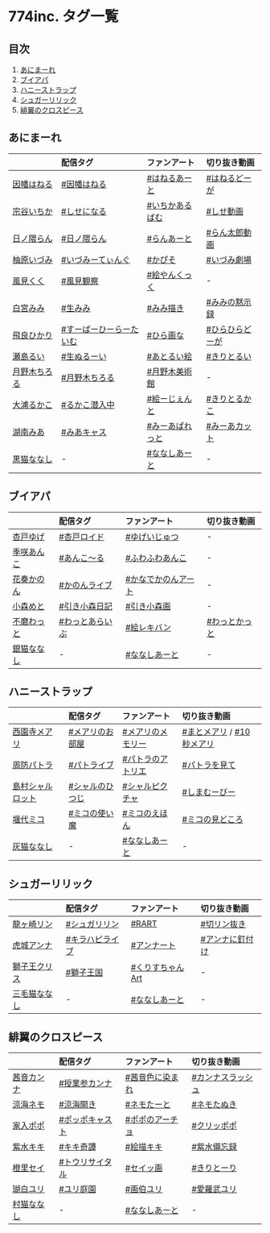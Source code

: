 # 774inc. タグ一覧
## 目次
1. [あにまーれ](https://github.com/RSyiets/774inc-tags#あにまーれ)  
2. [ブイアパ](https://github.com/RSyiets/774inc-tags#ブイアパ)  
3. [ハニーストラップ](https://github.com/RSyiets/774inc-tags#ハニーストラップ)  
4. [シュガーリリック](https://github.com/RSyiets/774inc-tags#シュガーリリック)  
5. [緋翼のクロスピース](https://github.com/RSyiets/774inc-tags#緋翼のクロスピース)  

## あにまーれ
|  | 配信タグ | ファンアート | 切り抜き動画 |
|:--|:--|:--|:--|
| [因幡はねる](https://twitter.com/Haneru_Inaba) | [#因幡はねる](https://twitter.com/search?q=%23因幡はねる) | [#はねるあーと](https://twitter.com/search?q=%23はねるあーと) | [#はねるどーが](https://twitter.com/search?q=%23はねるどーが) |
| [宗谷いちか](https://twitter.com/Ichika_Souya) | [#しせになる](https://twitter.com/search?q=%23しせになる) | [#いちかあるばむ](https://twitter.com/search?q=%23いちかあるばむ) | [#しせ動画](https://twitter.com/search?q=%23しせ動画) |
| [日ノ隈らん](https://twitter.com/Ran_Hinokuma) | [#日ノ隈らん](https://twitter.com/search?q=%23日ノ隈らん) | [#らんあーと](https://twitter.com/search?q=%23らんあーと) | [#らん太郎動画](https://twitter.com/search?q=%23らん太郎動画) |
| [柚原いづみ](https://twitter.com/Izumi_Yunohara) | [#いづみーてぃんぐ](https://twitter.com/search?q=%23いづみーてぃんぐ) | [#かぴそ](https://twitter.com/search?q=%23かぴそ) | [#いづみ劇場](https://twitter.com/search?q=%23いづみ劇場) |
| [風見くく](https://twitter.com/Kuku_Kazami) | [#風見観察](https://twitter.com/search?q=%23風見観察) | [#絵やんくっく](https://twitter.com/search?q=%23絵やんくっく) | - |
| [白宮みみ](https://twitter.com/shiromiya_mimi) | [#生みみ](https://twitter.com/search?q=%23生みみ) | [#みみ描き](https://twitter.com/search?q=%23みみ描き) | [#みみの黙示録](https://twitter.com/search?q=%23みみの黙示録) |
| [飛良ひかり](https://twitter.com/Hikari_Hira) | [#すーぱーひーらーたいむ](https://twitter.com/search?q=%23すーぱーひーらーたいむ) | [#ひら画な](https://twitter.com/search?q=%23ひら画な) | [#ひらひらどーが](https://twitter.com/search?q=%23ひらひらどーが) |
| [瀬島るい](https://twitter.com/Rui_Seshima) | [#生ぬるーい](https://twitter.com/search?q=%23生ぬるーい) | [#あとるい絵](https://twitter.com/search?q=%23あとるい絵) | [#きりとるい](https://twitter.com/search?q=%23きりとるい) |
| [月野木ちろる](https://twitter.com/tirol0_0lorit) | [#月野木ちろる](https://twitter.com/search?q=%23月野木ちろる) | [#月野木美術館](https://twitter.com/search?q=%23月野木美術館) | - |
| [大浦るかこ](https://twitter.com/Rukako_Oura) | [#るかこ潜入中](https://twitter.com/search?q=%23るかこ潜入中) | [#絵ーじぇんと](https://twitter.com/search?q=%23絵ーじぇんと) | [#きりとるかこ](https://twitter.com/search?q=%23きりとるかこ) |
| [湖南みあ](https://twitter.com/Mia_Konan) | [#みあキャス](https://twitter.com/search?q=%23みあキャス) | [#みーあぱれっと](https://twitter.com/search?q=%23みーあぱれっと) | [#みーあカット](https://twitter.com/search?q=%23みーあカット) |
| [黒猫ななし](https://twitter.com/Animare_cafe) | - | [#ななしあーと](https://twitter.com/search?q=%23ななしあーと) | - |

## ブイアパ
|  | 配信タグ | ファンアート | 切り抜き動画 |
|:--|:--|:--|:--|
| [杏戸ゆげ](https://twitter.com/Uge_And) | [#杏戸ロイド](https://twitter.com/search?q=%23杏戸ロイド) | [#ゆげいじゅつ](https://twitter.com/search?q=%23ゆげいじゅつ) | - |
| [季咲あんこ](https://twitter.com/Anko_Kisaki) | [#あんこ～る](https://twitter.com/search?q=%23あんこ～る) | [#ふわふわあんこ](https://twitter.com/search?q=%23ふわふわあんこ) | - |
| [花奏かのん](https://twitter.com/_kanade_kanon) | [#かのんライブ](https://twitter.com/search?q=%23かのんライブ) | [#かなでかのんアート](https://twitter.com/search?q=%23かなでかのんアート) | - |
| [小森めと](https://twitter.com/Met_Komori) | [#引き小森日記](https://twitter.com/search?q=%23引き小森日記) | [#引き小森画](https://twitter.com/search?q=%23引き小森画) | - |
| [不磨わっと](https://twitter.com/Wat_Huma) | [#わっとあらいぶ](https://twitter.com/search?q=%23わっとあらいぶ) | [#絵レキバン](https://twitter.com/search?q=%23絵レキバン) | [#わっとかっと](https://twitter.com/search?q=%23わっとかっと) |
| [銀猫ななし](https://twitter.com/Vtuber_ApArt) | - | [#ななしあーと](https://twitter.com/search?q=%23ななしあーと) | - |

## ハニーストラップ
|  | 配信タグ | ファンアート | 切り抜き動画 |
|:--|:--|:--|:--|
| [西園寺メアリ](https://twitter.com/Mary_HNST) | [#メアリのお部屋](https://twitter.com/search?q=%23メアリのお部屋) | [#メアリのメモリー](https://twitter.com/search?q=%23メアリのメモリー) | [#まとメアリ](https://twitter.com/search?q=%23まとメアリ) / [#10秒メアリ](https://twitter.com/search?q=%2310秒メアリ) |
| [周防パトラ](https://twitter.com/Patra_HNST) | [#パトライブ](https://twitter.com/search?q=%23パトライブ) | [#パトラのアトリエ](https://twitter.com/search?q=%23パトラのアトリエ) | [#パトラを見て](https://twitter.com/search?q=%23パトラを見て) |
| [島村シャルロット](https://twitter.com/Charlotte_HNST) | [#シャルのひつじ](https://twitter.com/search?q=%23シャルのひつじ) | [#シャルピクチャ](https://twitter.com/search?q=%23シャルピクチャ) | [#しまむーびー](https://twitter.com/search?q=%23しまむービー) |
| [堰代ミコ](https://twitter.com/Mico_HNST) | [#ミコの使い魔](https://twitter.com/search?q=%23ミコの使い魔) | [#ミコのえほん](https://twitter.com/search?q=%23ミコのえほん) | [#ミコの見どころ](https://twitter.com/search?q=%23ミコの見どころ) |
| [灰猫ななし](https://twitter.com/HNST_official) | - | [#ななしあーと](https://twitter.com/search?q=%23ななしあーと) | - |

## シュガーリリック
|  | 配信タグ | ファンアート | 切り抜き動画 |
|:--|:--|:--|:--|
| [龍ヶ崎リン](https://twitter.com/Rene_Ryugasaki) | [#シュガリリン](https://twitter.com/search?q=%23シュガリリン) | [#RART](https://twitter.com/search?q=%23RART) | [#切リン抜き](https://twitter.com/search?q=%23切リン抜き) |
| [虎城アンナ](https://twitter.com/Anna_Kojo) | [#キラハピライブ](https://twitter.com/search?q=%23キラハピライブ) | [#アンナート](https://twitter.com/search?q=%23アンナート) | [#アンナに釘付け](https://twitter.com/search?q=%23アンナに釘付け) |
| [獅子王クリス](https://twitter.com/ChrisShishio) | [#獅子王国](https://twitter.com/search?q=%23獅子王国) | [#くりすちゃんArt](https://twitter.com/search?q=%23くりすちゃんArt) | - |
| [三毛猫ななし](https://twitter.com/SugarLyric_PI) | - | [#ななしあーと](https://twitter.com/search?q=%23ななしあーと) | - |

## 緋翼のクロスピース
|  | 配信タグ | ファンアート | 切り抜き動画 |
|:--|:--|:--|:--|
| [茜音カンナ](https://twitter.com/Canna_Akane) | [#授業参カンナ](https://twitter.com/search?q=%23授業参カンナ) | [#茜音色に染まれ](https://twitter.com/search?q=%23茜音色に染まれ) | [#カンナスラッシュ](https://twitter.com/search?q=%23カンナスラッシュ) |
| [涼海ネモ](https://twitter.com/Nemo_Suzumi) | [#涼海開き](https://twitter.com/search?q=%23涼海開き) | [#ネモたーと](https://twitter.com/search?q=%23ネモたーと) | [#ネモたぬき](https://twitter.com/search?q=%23ネモたぬき) |
| [家入ポポ](https://twitter.com/Popo_Ieiri) | [#ポッポキャスト](https://twitter.com/search?q=%23ポッポキャスト) | [#ポポのアーチョ](https://twitter.com/search?q=%23ポポのアーチョ) | [#クリッポポ](https://twitter.com/search?q=%23クリッポポ) |
| [紫水キキ](https://twitter.com/Kiki_Shisui) | [#キキ奇譚](https://twitter.com/search?q=%23キキ奇譚) | [#絵描キキ](https://twitter.com/search?q=%23絵描キキ) | [#紫水備忘録](https://twitter.com/search?q=%23紫水備忘録) |
| [橙里セイ](https://twitter.com/Sei_Touri) | [#トウリサイタル](https://twitter.com/search?q=%23トウリサイタル) | [#セイッ画](https://twitter.com/search?q=%23セイッ画) | [#きりとーり](https://twitter.com/search?q=%23きりとーり) |
| [瑚白ユリ](https://twitter.com/Yuri_Kohakuu) | [#ユリ庭園](https://twitter.com/search?q=%23ユリ庭園) | [#画伯ユリ](https://twitter.com/search?q=%23画伯ユリ) | [#愛羅武ユリ](https://twitter.com/search?q=%23愛羅武ユリ) |
| [村猫ななし](https://twitter.com/HIYOCRO_PT) | - | [#ななしあーと](https://twitter.com/search?q=%23ななしあーと) | - |
